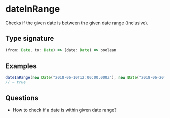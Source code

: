 # dateInRange

Checks if the given date is between the given date range (inclusive).

## Type signature

<!-- prettier-ignore-start -->
```typescript
(from: Date, to: Date) => (date: Date) => boolean
```
<!-- prettier-ignore-end -->

## Examples

<!-- prettier-ignore-start -->
```javascript
dateInRange(new Date("2018-06-10T12:00:00.000Z"), new Date("2018-06-20T12:00:00.000Z"))(new Date("2018-06-15T12:00:00.000Z"));
// ⇒ true
```
<!-- prettier-ignore-end -->

## Questions

- How to check if a date is within given date range?
